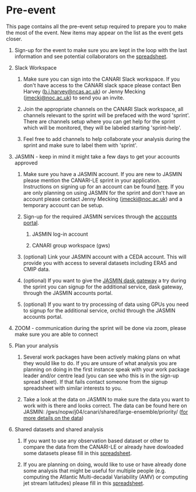 # Pre-event

This page contains all the pre-event setup required to prepare you to make the most of the event.  New items may appear on the list as the event gets closer.

1. Sign-up for the event to make sure you are kept in the loop with the last information and see potential collaborators on the [spreadsheet](https://docs.google.com/spreadsheets/d/1_7pbhmaz5qXzKH4mwG5r1b7NrKhNDDKP-B-z_ldl_Z8/edit?gid=0#gid=0).

2. Slack Workspace

    1. Make sure you can sign into the CANARI Slack workspace.  If you don't have access to the CANARI slack space please contact Ben Harvey (b.j.harvey@ncas.ac.uk) or Jenny Mecking (jmecki@noc.ac.uk) to send you an invite.

    2. Join the appropriate channels on the CANARI Slack workspace, all channels relevant to the sprint will be prefaced with the word 'sprint'.  There are channels setup where you can get help for the sprint which will be monitored, they will be labeled starting 'sprint-help'.

    3. Feel free to add channels to help collaborate your analysis during the sprint and make sure to label them with 'sprint'.

3. JASMIN - keep in mind it might take a few days to get your accounts approved

    1. Make sure you have a JASMIN account.  If you are new to JASMIN please mention the CANARI-LE sprint in your application. Instructions on signing up for an account can be found [here](https://help.jasmin.ac.uk/article/4435-get-a-jasmin-account).  If you are only planning on using JASMIN for the sprint and don't have an account please contact Jenny Mecking (jmecki@noc.ac.uk) and a temporary account can be setup.

    2. Sign-up for the required JASMIN services through the [accounts portal](https://accounts.jasmin.ac.uk/).

        1. JASMIN log-in account

        2. CANARI group workspace (gws)

    3. (optional) Link your JASMIN account with a CEDA account.  This will provide you with access to several datasets including ERA5 and CMIP data.

    4. (optional) If you want to give the [JASMIN dask gateway](https://help.jasmin.ac.uk/docs/interactive-computing/dask-gateway/) a try during the sprint you can signup for the additional service, dask gateway, through the JASMIN accounts portal.
  
    5. (optional) If you want to try processing of data using GPUs you need to signup for the additional service, orchid through the JASMIN accounts portal.

4. ZOOM - communication during the sprint will be done via zoom, please make sure you are able to connect

5. Plan your analysis

    1.  Several work packages have been actively making plans on what they would like to do.  If you are unsure of what analysis you are planning on doing in the first instance speak with your work package leader and/or centre lead (you can see who this is in the sign-up spread sheet).  If that fails contact someone from the signup spreadsheet with similar interests to you.

    2. Take a look at the data on JASMIN to make sure the data you want to work with is there and looks correct.  The data can be found here on JASMIN:  /gws/nopw/j04/canari/shared/large-ensemble/priority/ ([for more details on the data](data.md))

6.  Shared datasets and shared analysis

    1. If you want to use any observation based dataset or other to compare the data from the CANARI-LE or already have dowloaded some datasets please fill in this [spreadsheet](https://docs.google.com/spreadsheets/d/10T_VkuiszrUwWMmDl8TxcSI5vdEQnf1Z/edit?pli=1#gid=1315481671).

    2. If you are planning on doing, would like to use or have already done some analysis that might be useful for multiple people (e.g. computing the Atlantic Multi-decadal Variability (AMV) or computing jet stream latitudes) please fill in this [spreadsheet](https://docs.google.com/spreadsheets/d/1SDBcFaH3mWBIVluxx_irPIfmaR9x42rA/edit#gid=1072719862).
